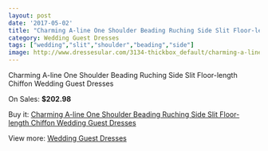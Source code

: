 ```yaml
---
layout: post
date: '2017-05-02'
title: "Charming A-line One Shoulder Beading Ruching Side Slit Floor-length Chiffon Wedding Guest Dresses"
category: Wedding Guest Dresses
tags: ["wedding","slit","shoulder","beading","side"]
image: http://www.dressesular.com/3134-thickbox_default/charming-a-line-one-shoulder-beading-ruching-side-slit-floor-length-chiffon-wedding-guest-dresses.jpg
---
```

Charming A-line One Shoulder Beading Ruching Side Slit Floor-length Chiffon Wedding Guest Dresses

On Sales: **$202.98**
<a href="https://www.dressesular.com/wedding-guest-dresses/1149-charming-a-line-one-shoulder-beading-ruching-side-slit-floor-length-chiffon-wedding-guest-dresses.html"><amp-img layout="responsive" width="600" height="600" src="//www.dressesular.com/3134-thickbox_default/charming-a-line-one-shoulder-beading-ruching-side-slit-floor-length-chiffon-wedding-guest-dresses.jpg" alt="Charming A-line One Shoulder Beading Ruching Side Slit Floor-length Chiffon Wedding Guest Dresses 0" /></a>
<a href="https://www.dressesular.com/wedding-guest-dresses/1149-charming-a-line-one-shoulder-beading-ruching-side-slit-floor-length-chiffon-wedding-guest-dresses.html"><amp-img layout="responsive" width="600" height="600" src="//www.dressesular.com/3137-thickbox_default/charming-a-line-one-shoulder-beading-ruching-side-slit-floor-length-chiffon-wedding-guest-dresses.jpg" alt="Charming A-line One Shoulder Beading Ruching Side Slit Floor-length Chiffon Wedding Guest Dresses 1" /></a>
<a href="https://www.dressesular.com/wedding-guest-dresses/1149-charming-a-line-one-shoulder-beading-ruching-side-slit-floor-length-chiffon-wedding-guest-dresses.html"><amp-img layout="responsive" width="600" height="600" src="//www.dressesular.com/3136-thickbox_default/charming-a-line-one-shoulder-beading-ruching-side-slit-floor-length-chiffon-wedding-guest-dresses.jpg" alt="Charming A-line One Shoulder Beading Ruching Side Slit Floor-length Chiffon Wedding Guest Dresses 2" /></a>
<a href="https://www.dressesular.com/wedding-guest-dresses/1149-charming-a-line-one-shoulder-beading-ruching-side-slit-floor-length-chiffon-wedding-guest-dresses.html"><amp-img layout="responsive" width="600" height="600" src="//www.dressesular.com/3135-thickbox_default/charming-a-line-one-shoulder-beading-ruching-side-slit-floor-length-chiffon-wedding-guest-dresses.jpg" alt="Charming A-line One Shoulder Beading Ruching Side Slit Floor-length Chiffon Wedding Guest Dresses 3" /></a>

Buy it: [Charming A-line One Shoulder Beading Ruching Side Slit Floor-length Chiffon Wedding Guest Dresses](https://www.dressesular.com/wedding-guest-dresses/1149-charming-a-line-one-shoulder-beading-ruching-side-slit-floor-length-chiffon-wedding-guest-dresses.html "Charming A-line One Shoulder Beading Ruching Side Slit Floor-length Chiffon Wedding Guest Dresses")

View more: [Wedding Guest Dresses](https://www.dressesular.com/5-wedding-guest-dresses "Wedding Guest Dresses")